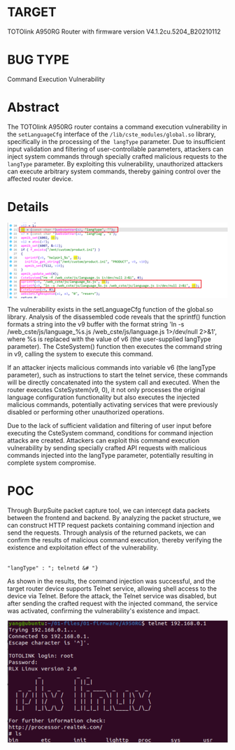 # TARGET
TOTOlink A950RG Router with firmware version V4.1.2cu.5204_B20210112

# BUG TYPE
Command Execution Vulnerability

# Abstract
The TOTOlink A950RG router contains a command execution vulnerability in the `setLanguageCfg` interface of the `/lib/cste_modules/global.so` library, specifically in the processing of the` langType` parameter. Due to insufficient input validation and filtering of user-controllable parameters, attackers can inject system commands through specially crafted malicious requests to the` langType` parameter. By exploiting this vulnerability, unauthorized attackers can execute arbitrary system commands, thereby gaining control over the affected router device.

# Details

![Snipaste_2025-04-08_00-46-39](figures/Snipaste_2025-04-08_00-46-39.png)

The vulnerability exists in the setLanguageCfg function of the global.so library. Analysis of the disassembled code reveals that the sprintf() function formats a string into the v9 buffer with the format string 'ln -s /web_cste/js/language_%s.js /web_cste/js/language.js 1>/dev/null 2>&1', where %s is replaced with the value of v6 (the user-supplied langType parameter). The CsteSystem() function then executes the command string in v9, calling the system to execute this command.

If an attacker injects malicious commands into variable v6 (the langType parameter), such as instructions to start the telnet service, these commands will be directly concatenated into the system call and executed. When the router executes CsteSystem(v9, 0), it not only processes the original language configuration functionality but also executes the injected malicious commands, potentially activating services that were previously disabled or performing other unauthorized operations.

Due to the lack of sufficient validation and filtering of user input before executing the CsteSystem command, conditions for command injection attacks are created. Attackers can exploit this command execution vulnerability by sending specially crafted API requests with malicious commands injected into the langType parameter, potentially resulting in complete system compromise.

# POC
Through BurpSuite packet capture tool, we can intercept data packets between the frontend and backend. By analyzing the packet structure, we can construct HTTP request packets containing command injection and send the requests. Through analysis of the returned packets, we can confirm the results of malicious command execution, thereby verifying the existence and exploitation effect of the vulnerability.

```

"langType" : "; telnetd &# "}
```

As shown in the results, the command injection was successful, and the target router device supports Telnet service, allowing shell access to the device via Telnet. Before the attack, the Telnet service was disabled, but after sending the crafted request with the injected command, the service was activated, confirming the vulnerability's existence and impact.

![Snipaste_2025-04-06_02-45-09](figures/Snipaste_2025-04-06_02-45-09.png)